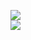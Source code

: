 [![](https://img.shields.io/badge/Made%20With-Github%20Spray-lightgrey.svg?style=for-the-badge&logo=github)](https://github.com/Annihil/github-spray#4325)  
[![](https://i.imgur.com/2DrTn0Z.gif)](https://github.com/Annihil/github-spray)